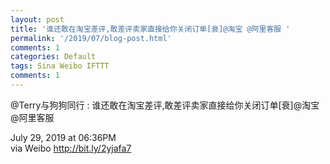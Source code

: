 ```yaml
---
layout: post
title: '谁还敢在淘宝差评,敢差评卖家直接给你关闭订单[衰]@淘宝 @阿里客服 ​'
permalink: '/2019/07/blog-post.html'
comments: 1
categories: Default
tags: Sina Weibo IFTTT
comments: 1
---
```

![]()  
@Terry与狗狗同行 : 谁还敢在淘宝差评,敢差评卖家直接给你关闭订单[衰]@淘宝 @阿里客服 ​  
  
July 29, 2019 at 06:36PM  
via Weibo http://bit.ly/2yjafa7
